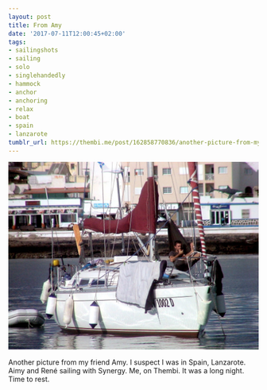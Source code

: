 ```yaml
---
layout: post
title: From Amy
date: '2017-07-11T12:00:45+02:00'
tags:
- sailingshots
- sailing
- solo
- singlehandedly
- hammock
- anchor
- anchoring
- relax
- boat
- spain
- lanzarote
tumblr_url: https://thembi.me/post/162858770836/another-picture-from-my-friend-amy-i-suspect-i
---
```

 ![](/files/tumblr_osx0itgf371tq106bo1_1280.jpg)  

Another picture from my friend Amy. I suspect I was in Spain, Lanzarote. Aimy and René sailing with Synergy. Me, on Thembi. It was a long night. Time to rest.

